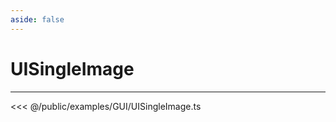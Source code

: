 ```yaml
---
aside: false
---
```


# UISingleImage
---
<Demo src="/examples/GUI/UISingleImage.ts" :code="false" :height="700"></Demo>

<<< @/public/examples/GUI/UISingleImage.ts